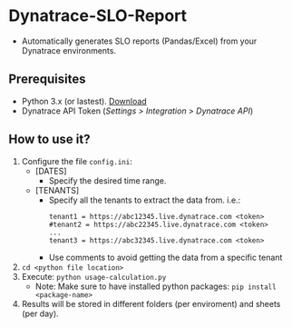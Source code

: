 # Dynatrace-SLO-Report
- Automatically generates SLO reports (Pandas/Excel) from your Dynatrace environments.

## Prerequisites
- Python 3.x (or lastest). [Download](https://www.python.org/downloads/)
- Dynatrace API Token (*Settings > Integration > Dynatrace API*)
 
## How to use it?
1. Configure the file `config.ini`:
    - [DATES]
        - Specify the desired time range.
    - [TENANTS]   
        - Specify all the tenants to extract the data from. i.e.:
            ```
            tenant1 = https://abc12345.live.dynatrace.com <token>
            #tenant2 = https://abc22345.live.dynatrace.com <token>
            ...
            tenant3 = https://abc32345.live.dynatrace.com <token>
            ```        
        - Use comments to avoid getting the data from a specific tenant  
2. `cd <python file location>`
3. Execute: ```python usage-calculation.py```
    - Note: Make sure to have installed python packages: `pip install <package-name>`
4. Results will be stored in different folders (per enviroment) and sheets (per day).
